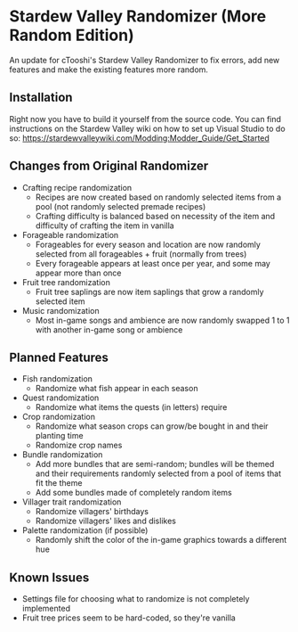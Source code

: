 # Stardew Valley Randomizer (More Random Edition)

An update for cTooshi's Stardew Valley Randomizer to fix errors, add new features and make the existing features more random.

## Installation

Right now you have to build it yourself from the source code. You can find instructions on the Stardew Valley wiki on how to set up Visual Studio to do so: https://stardewvalleywiki.com/Modding:Modder_Guide/Get_Started

## Changes from Original Randomizer

* Crafting recipe randomization
  * Recipes are now created based on randomly selected items from a pool (not randomly selected premade recipes)
  * Crafting difficulty is balanced based on necessity of the item and difficulty of crafting the item in vanilla
* Forageable randomization
  * Forageables for every season and location are now randomly selected from all forageables + fruit (normally from trees)
  * Every forageable appears at least once per year, and some may appear more than once
* Fruit tree randomization
  * Fruit tree saplings are now item saplings that grow a randomly selected item
* Music randomization
  * Most in-game songs and ambience are now randomly swapped 1 to 1 with another in-game song or ambience

## Planned Features

* Fish randomization
  * Randomize what fish appear in each season
* Quest randomization
  * Randomize what items the quests (in letters) require
* Crop randomization
  * Randomize what season crops can grow/be bought in and their planting time
  * Randomize crop names
* Bundle randomization
  * Add more bundles that are semi-random; bundles will be themed and their requirements randomly selected from a pool of items that fit the theme
  * Add some bundles made of completely random items
* Villager trait randomization
  * Randomize villagers' birthdays
  * Randomize villagers' likes and dislikes
* Palette randomization (if possible)
  * Randomly shift the color of the in-game graphics towards a different hue
  
## Known Issues

* Settings file for choosing what to randomize is not completely implemented
* Fruit tree prices seem to be hard-coded, so they're vanilla
